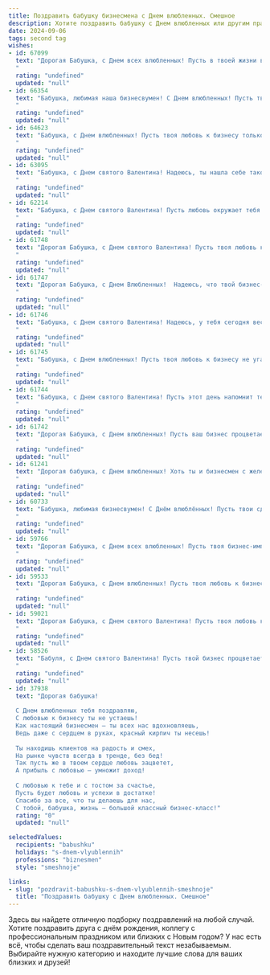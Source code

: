 ```yaml
---
title: Поздравить бабушку бизнесмена с Днем влюбленных. Смешное
description: Хотите поздравить бабушку с Днем влюбленных или другим праздником? Наш ИИ создаст незабываемое поздравление, а вы обязательно выделитесь среди других.  
date: 2024-09-06
tags: second tag
wishes:
- id: 67099
  text: "Дорогая Бабушка, с Днем всех влюбленных! Пусть в твоей жизни всегда будет любовь, как у опытного бизнесмена к выгодным сделкам! ❤️💰
  "
  rating: "undefined"
  updated: "null"
- id: 66354
  text: "Бабушка, любимая наша бизнесвумен! С Днем влюбленных! Пусть твой бизнес  процветает, как любовь в твоём сердце!  Желаем тебе  огромных оборотов,  миллионных контрактов и море сладких поцелуев! 😉
  "
  rating: "undefined"
  updated: "null"
- id: 64623
  text: "Бабушка, с Днем влюбленных! Пусть твоя любовь к бизнесу только крепнет, а прибыль растет как на дрожжах! 💖📈💰
  "
  rating: "undefined"
  updated: "null"
- id: 63095
  text: "Бабушка, с Днем святого Валентина! Надеюсь, ты нашла себе такого же бойкого бизнесмена, как твой внук, а точнее, внучка, которая тебя поздравляет! 😉🌹
  "
  rating: "undefined"
  updated: "null"
- id: 62214
  text: "Бабушка, с Днем святого Валентина! Пусть любовь окружает тебя как акции на фондовом рынке, и пусть каждый день приносит новые финансовые успехи! 😘
  "
  rating: "undefined"
  updated: "null"
- id: 61748
  text: "Дорогая Бабушка, с Днем святого Валентина! Пусть твоя любовь к бизнесу будет такой же горячей, как шоколадные конфеты, которые ты всегда дарила нам! 😜❤️
  "
  rating: "undefined"
  updated: "null"
- id: 61747
  text: "Дорогая Бабушка, с Днем Влюбленных!  Надеюсь, что твой бизнес-партнер - любовь всей твоей жизни, и ваш союз процветает не хуже, чем твои прибыльные сделки! 😉
  "
  rating: "undefined"
  updated: "null"
- id: 61746
  text: "Бабушка, с Днем святого Валентина! Надеюсь, у тебя сегодня весь день будут \"влюбленные\" акции на любимые продукты в магазине, а дедушка не забудет подарить тебе валентинку, даже если она будет с немного \"деловой\" подписью от \"бизнесмена\" 😉. 😉
  "
  rating: "undefined"
  updated: "null"
- id: 61745
  text: "Бабушка, с Днем влюбленных! Пусть твоя любовь к бизнесу не угасает, а прибыль растет в геометрической прогрессии, как внуки в твоей любимой семье! 😉
  "
  rating: "undefined"
  updated: "null"
- id: 61744
  text: "Бабушка, с Днем святого Валентина! Пусть этот день напомнит тебе, что ты - самая любимая бизнес-леди в мире, твоя деловая хватка и харизма покоряют сердца, а сделки заключаются одним лишь взглядом.  😜
  "
  rating: "undefined"
  updated: "null"
- id: 61742
  text: "Дорогая Бабушка, с Днем влюбленных! Пусть ваш бизнес процветает, а прибыль льется рекой, как любовь в сердце влюбленного бизнесмена! 😉❤️
  "
  rating: "undefined"
  updated: "null"
- id: 61241
  text: "Дорогая бабушка, с Днем влюбленных! Хоть ты и бизнесмен с железной хваткой, сегодня хочется пожелать тебе нежных чувств и сладких моментов! Пусть любовь согревает тебя, как бокал горячего какао в морозный день! 😊
  "
  rating: "undefined"
  updated: "null"
- id: 60733
  text: "Бабушка, любимая бизнесвумен! С Днём влюблённых! Пусть твои сделки всегда будут выгодными, а любовь - сладкой, как акция на распродаже! 😜❤️
  "
  rating: "undefined"
  updated: "null"
- id: 59766
  text: "Дорогая Бабушка, с Днем всех влюбленных! Пусть твоя бизнес-империя процветает, а любовь к внукам (и, может быть, к внукам внуков?) будет вечной, как акции Apple! 😉
  "
  rating: "undefined"
  updated: "null"
- id: 59533
  text: "Дорогая Бабушка, с Днем влюбленных! Пусть твоя любовь к бизнесу и к внукам будет такой же крепкой и прочной, как твои сделки! 😉
  "
  rating: "undefined"
  updated: "null"
- id: 59021
  text: "Дорогая Бабушка, с Днем святого Валентина! Пусть твоя любовь к себе, как к успешному бизнесмену, и к внукам будет горячей и страстной, как стартап на пике своих возможностей! 🎉
  "
  rating: "undefined"
  updated: "null"
- id: 58526
  text: "Бабуля, с Днем святого Валентина! Пусть твой бизнес процветает, а любовь, как акция на распродаже, растет с каждым днем! 🎉❤️💸
  "
  rating: "undefined"
  updated: "null"
- id: 37938
  text: "Дорогая бабушка!
  
  С Днем влюбленных тебя поздравляю,
  С любовью к бизнесу ты не устаешь!
  Как настоящий бизнесмен — ты всех нас вдохновляешь,
  Ведь даже с сердцем в руках, красный кирпич ты несешь!
  
  Ты находишь клиентов на радость и смех,
  На рынке чувств всегда в тренде, без бед!
  Так пусть же в твоем сердце любовь зацветет,
  А прибыль с любовью — умножит доход!
  
  С любовью к тебе и с тостом за счастье,
  Пусть будет любовь и успехи в достатке!
  Спасибо за все, что ты делаешь для нас,
  С тобой, бабушка, жизнь — большой классный бизнес-класс!"
  rating: "0"
  updated: "null"

selectedValues:
  recipients: "babushku"
  holidays: "s-dnem-vlyublennih"
  professions: "biznesmen"
  style: "smeshnoje"

links:
- slug: "pozdravit-babushku-s-dnem-vlyublennih-smeshnoje"
  title: "Поздравить бабушку с Днем влюбленных. Смешное"
---
```


Здесь вы найдете отличную подборку поздравлений на любой случай. 
Хотите поздравить друга с днём рождения, коллегу с профессиональным праздником или близких с Новым годом? У нас есть всё, чтобы сделать ваш поздравительный текст незабываемым. Выбирайте нужную категорию и находите лучшие слова для ваших близких и друзей!
